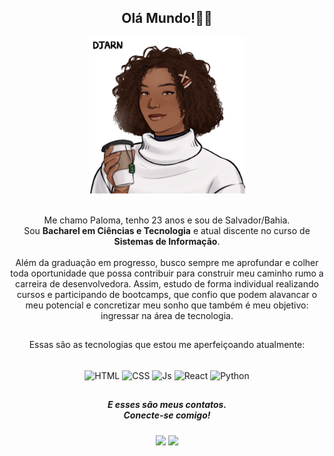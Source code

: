 <h2 align="center">
Olá Mundo!👋🏾  <br>
</h2> 
<div align="center">
  <img border-radius="3px" height="250px" alt="Paloma-GIF" src="novogif.gif" >
</div>
<p align="center">
  <br>
  Me chamo Paloma, tenho 23 anos e sou de Salvador/Bahia. <br>
  Sou <strong>Bacharel em Ciências e Tecnologia</strong> e atual discente no curso de <strong>Sistemas de Informação</strong>. <br>
  <br>
  Além da graduação em progresso, busco  sempre me aprofundar e colher toda oportunidade que possa contribuir para construir meu caminho rumo a carreira de desenvolvedora.
  Assim, estudo de forma individual realizando cursos e participando de bootcamps, que confio que podem alavancar o meu potencial e concretizar meu sonho que também é meu objetivo: ingressar na área de tecnologia. 
</p>

##
<p align="center">
  Essas são as tecnologias que estou me aperfeiçoando atualmente:
</p>
<div align="center" style="display: inline_block"><br>
  <img align="center" height="40" width="50" alt="HTML" src="https://cdn.jsdelivr.net/gh/devicons/devicon/icons/html5/html5-original.svg">
  <img align="center" height="40" width="50" alt="CSS" src="https://cdn.jsdelivr.net/gh/devicons/devicon/icons/css3/css3-original.svg">
  <img align="center" height="40" width="50" alt="Js" src="https://cdn.jsdelivr.net/gh/devicons/devicon/icons/javascript/javascript-original.svg">
  <img align="center" height="40" width="50" alt="React" src="https://cdn.jsdelivr.net/gh/devicons/devicon/icons/react/react-original.svg">
  <img align="center" height="40" width="50" alt="Python" src="https://cdn.jsdelivr.net/gh/devicons/devicon/icons/python/python-original.svg">
</div>

##
<div align="center"> 
  <h5>E esses são meus contatos. <br>
  Conecte-se comigo!
</h5>
  <a href = "mailto:paloma.brito020@gmail.com"><img src="https://img.shields.io/badge/Gmail-D14836?style=for-the-badge&logo=gmail&logoColor=white" target="_blank"></a>
  <a href="https://www.linkedin.com/in/palmsb" target="_blank"><img src="https://img.shields.io/badge/-LinkedIn-%230077B5?style=for-the-badge&logo=linkedin&logoColor=white" target="_blank"></a> 
</div>
